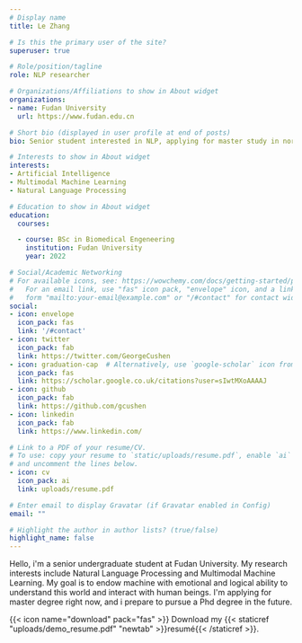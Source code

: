 ```yaml
---
# Display name
title: Le Zhang

# Is this the primary user of the site?
superuser: true

# Role/position/tagline
role: NLP researcher

# Organizations/Affiliations to show in About widget
organizations:
- name: Fudan University
  url: https://www.fudan.edu.cn

# Short bio (displayed in user profile at end of posts)
bio: Senior student interested in NLP, applying for master study in north America

# Interests to show in About widget
interests:
- Artificial Intelligence
- Multimodal Machine Learning
- Natural Language Processing 

# Education to show in About widget
education:
  courses:

  - course: BSc in Biomedical Engeneering
    institution: Fudan University
    year: 2022

# Social/Academic Networking
# For available icons, see: https://wowchemy.com/docs/getting-started/page-builder/#icons
#   For an email link, use "fas" icon pack, "envelope" icon, and a link in the
#   form "mailto:your-email@example.com" or "/#contact" for contact widget.
social:
- icon: envelope
  icon_pack: fas
  link: '/#contact'
- icon: twitter
  icon_pack: fab
  link: https://twitter.com/GeorgeCushen
- icon: graduation-cap  # Alternatively, use `google-scholar` icon from `ai` icon pack
  icon_pack: fas
  link: https://scholar.google.co.uk/citations?user=sIwtMXoAAAAJ
- icon: github
  icon_pack: fab
  link: https://github.com/gcushen
- icon: linkedin
  icon_pack: fab
  link: https://www.linkedin.com/

# Link to a PDF of your resume/CV.
# To use: copy your resume to `static/uploads/resume.pdf`, enable `ai` icons in `params.toml`, 
# and uncomment the lines below.
- icon: cv
  icon_pack: ai
  link: uploads/resume.pdf

# Enter email to display Gravatar (if Gravatar enabled in Config)
email: ""

# Highlight the author in author lists? (true/false)
highlight_name: false
---
```


<!-- Nelson Bighetti is a professor of artificial intelligence at the Stanford AI Lab. His research interests include distributed robotics, mobile computing and programmable matter. He leads the Robotic Neurobiology group, which develops self-reconfiguring robots, systems of self-organizing robots, and mobile sensor networks. -->
Hello, i'm a senior undergraduate student at Fudan University. My research interests include Natural Language Processing and Multimodal Machine Learning. My goal is to endow machine with emotional and logical ability to understand this world and interact with human beings. I'm applying for master degree right now, and i prepare to pursue a Phd degree in the future.

<!-- Lorem ipsum dolor sit amet, consectetur adipiscing elit. Sed neque elit, tristique placerat feugiat ac, facilisis vitae arcu. Proin eget egestas augue. Praesent ut sem nec arcu pellentesque aliquet. Duis dapibus diam vel metus tempus vulputate. -->

{{< icon name="download" pack="fas" >}} Download my {{< staticref "uploads/demo_resume.pdf" "newtab" >}}resumé{{< /staticref >}}.
